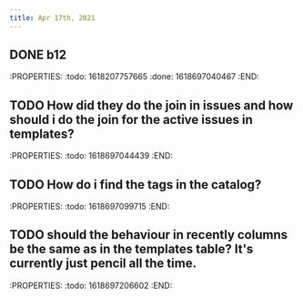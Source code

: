 ```yaml
---
title: Apr 17th, 2021
---
```


## DONE b12
:PROPERTIES:
:todo: 1618207757665
:done: 1618697040467
:END:
## TODO How did they do the join in issues and how should i do the join for the active issues in templates?
:PROPERTIES:
:todo: 1618697044439
:END:
## TODO How do i find the tags in the catalog?
:PROPERTIES:
:todo: 1618697099715
:END:
## TODO should the behaviour in recently columns be the same as in the templates table? It's currently just pencil all the time.
:PROPERTIES:
:todo: 1618697206602
:END:
##
